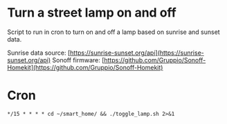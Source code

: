 # Turn a street lamp on and off

Script to run in cron to turn on and off a lamp based on sunrise and sunset data. 

Sunrise data source: [https://sunrise-sunset.org/api](https://sunrise-sunset.org/api)
Sonoff firmware: [https://github.com/Gruppio/Sonoff-Homekit](https://github.com/Gruppio/Sonoff-Homekit)


# Cron
`*/15 * * * * cd ~/smart_home/ && ./toggle_lamp.sh 2>&1`
